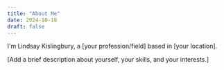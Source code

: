 ```yaml
---
title: "About Me"
date: 2024-10-18
draft: false
---
```


I'm Lindsay Kislingbury, a [your profession/field] based in [your location].

[Add a brief description about yourself, your skills, and your interests.]
